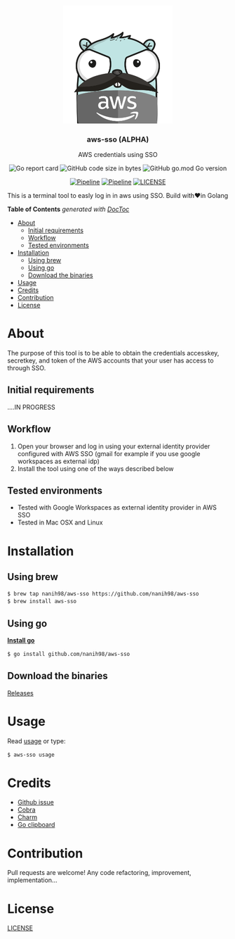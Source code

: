 <p align="center" >
  <img src="logo.png" alt="logo" width="250"/>
  <h3 align="center">aws-sso (ALPHA)</h3>
  <p align="center">AWS credentials using SSO</p>
</p>

<p align="center" >
  <img alt="Go report card" src="https://goreportcard.com/badge/github.com/nanih98/aws-sso">
  <img alt="GitHub code size in bytes" src="https://img.shields.io/github/languages/code-size/nanih98/aws-sso">
  <img alt="GitHub go.mod Go version" src="https://img.shields.io/github/go-mod/go-version/nanih98/aws-sso">
</p>

<p align="center" >
<a href="https://github.com/nanih98/aws-sso/actions/workflows/releases.yml"><img alt="Pipeline" src="https://github.com/nanih98/aws-sso/actions/workflows/releases.yml/badge.svg"></a>
<a href="https://github.com/nanih98/aws-sso/actions/workflows/lint.yml"><img alt="Pipeline" src="https://github.com/nanih98/aws-sso/actions/workflows/lint.yml/badge.svg"></a>
<a href="/LICENSE"><img alt="LICENSE" src="https://img.shields.io/github/license/nanih98/aws-sso"></a>
</p>

This is a terminal tool to easly log in in aws using SSO. Build with❤️in Golang

<!-- START doctoc generated TOC please keep comment here to allow auto update -->
<!-- DON'T EDIT THIS SECTION, INSTEAD RE-RUN doctoc TO UPDATE -->
**Table of Contents**  *generated with [DocToc](https://github.com/thlorenz/doctoc)*

- [About](#about)
  - [Initial requirements](#initial-requirements)
  - [Workflow](#workflow)
  - [Tested environments](#tested-environments)
- [Installation](#installation)
  - [Using brew](#using-brew)
  - [Using go](#using-go)
  - [Download the binaries](#download-the-binaries)
- [Usage](#usage)
- [Credits](#credits)
- [Contribution](#contribution)
- [License](#license)

<!-- END doctoc generated TOC please keep comment here to allow auto update -->

# About
The purpose of this tool is to be able to obtain the credentials accesskey, secretkey, and token of the AWS accounts that your user has access to through SSO.

## Initial requirements
....IN PROGRESS

## Workflow

1. Open your browser and log in using your external identity provider configured with AWS SSO (gmail for example if you use google workspaces as external idp)
2. Install the tool using one of the ways described below

## Tested environments

* Tested with Google Workspaces as external identity provider in AWS SSO
* Tested in Mac OSX and Linux

# Installation

## Using brew

```bash
$ brew tap nanih98/aws-sso https://github.com/nanih98/aws-sso
$ brew install aws-sso
```

## Using go

**[Install go](https://go.dev/doc/install)**

```bash
$ go install github.com/nanih98/aws-sso
```

## Download the binaries

[Releases](https://github.com/nanih98/aws-sso/releases)

# Usage

Read [usage](./docs/usage.md) or type:

```bash
$ aws-sso usage
```


# Credits 

- [Github issue](https://github.com/aws/aws-sdk-go-v2/issues/1222)
- [Cobra](https://github.com/spf13/cobra)
- [Charm](https://charm.sh/)
- [Go clipboard](https://github.com/golang-design/clipboard)

# Contribution

Pull requests are welcome! Any code refactoring, improvement, implementation...

# License

[LICENSE](./LICENSE)